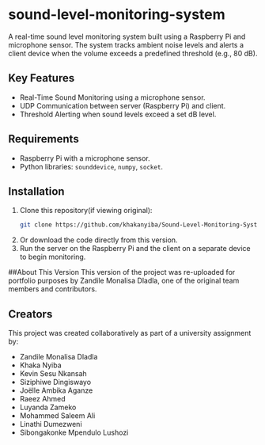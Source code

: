 # sound-level-monitoring-system

A real-time sound level monitoring system built using a Raspberry Pi and microphone sensor. The system tracks ambient noise levels and alerts a client device when the volume exceeds a predefined threshold (e.g., 80 dB).

## Key Features
- Real-Time Sound Monitoring using a microphone sensor.
- UDP Communication between server (Raspberry Pi) and client.
- Threshold Alerting when sound levels exceed a set dB level.

## Requirements
- Raspberry Pi with a microphone sensor.
- Python libraries: `sounddevice`, `numpy`, `socket`.

## Installation
1. Clone this repository(if viewing original):
   ```bash
   git clone https://github.com/khakanyiba/Sound-Level-Monitoring-System.git
2. Or download the code directly from this version.
3. Run the server on the Raspberry Pi and the client on a separate device to begin monitoring.

##About This Version
This version of the project was re-uploaded for portfolio purposes by Zandile Monalisa Dladla, one of the original team members and contributors.
   
## Creators
This project was created collaboratively as part of a university assignment by:
- Zandile Monalisa Dladla
- Khaka Nyiba
- Kevin Sesu Nkansah
- Siziphiwe Dingiswayo
- Joëlle Ambika Aganze
- Raeez Ahmed
- Luyanda Zameko
- Mohammed Saleem Ali
- Linathi Dumezweni
- Sibongakonke Mpendulo Lushozi 

